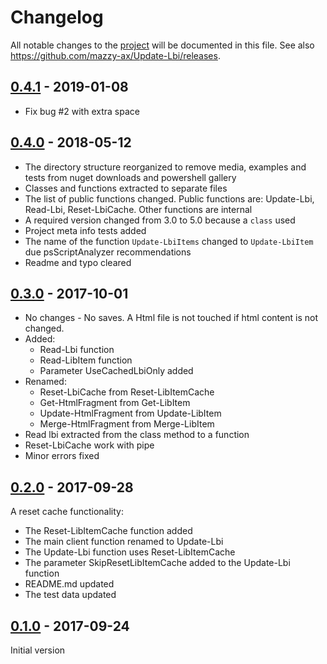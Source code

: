 # Changelog

All notable changes to the [project](https://github.com/mazzy-ax/Update-Lbi) will be documented in this file. See also <https://github.com/mazzy-ax/Update-Lbi/releases>.

## [0.4.1](https://github.com/mazzy-ax/Update-Lbi/compare/v0.4.0...v0.4.1) - 2019-01-08

* Fix bug #2 with extra space

## [0.4.0](https://github.com/mazzy-ax/Update-Lbi/compare/v0.3.0...v0.4.0) - 2018-05-12

* The directory structure reorganized to remove media, examples and tests from nuget downloads and powershell gallery
* Classes and functions extracted to separate files
* The list of public functions changed. Public functions are: Update-Lbi, Read-Lbi, Reset-LbiCache. Other functions are internal
* A required version changed from 3.0 to 5.0 because a `class` used
* Project meta info tests added
* The name of the function `Update-LbiItems` changed to `Update-LbiItem` due psScriptAnalyzer recommendations
* Readme and typo cleared

## [0.3.0] - 2017-10-01

* No changes - No saves. A Html file is not touched if html content is not changed.
* Added:
  * Read-Lbi function
  * Read-LibItem function
  * Parameter UseCachedLbiOnly added
* Renamed:
  * Reset-LbiCache from Reset-LibItemCache
  * Get-HtmlFragment from Get-LibItem
  * Update-HtmlFragment from Update-LibItem
  * Merge-HtmlFragment from Merge-LibItem
* Read lbi extracted from the class method to a function
* Reset-LbiCache work with pipe
* Minor errors fixed

## [0.2.0] - 2017-09-28

A reset cache functionality:

* The Reset-LibItemCache function added
* The main client function renamed to Update-Lbi
* The Update-Lbi function uses Reset-LibItemCache
* The parameter SkipResetLibItemCache added to the Update-Lbi function
* README.md updated
* The test data updated

## [0.1.0] - 2017-09-24

Initial version

[0.3.0]: https://github.com/mazzy-ax/Update-Lbi/compare/v0.2.0...v0.3.0
[0.2.0]: https://github.com/mazzy-ax/Update-Lbi/compare/v0.1.0...v0.2.0
[0.1.0]: https://github.com/mazzy-ax/Update-Lbi/compare/v0.1.0...v0.1.0
